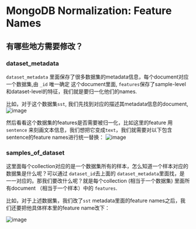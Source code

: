 # MongoDB Normalization: Feature Names


## 有哪些地方需要修改？


### dataset_metadata
`dataset_metadata` 里面保存了很多数据集的metadata信息，每个document对应一个数据集,由 `_id` 唯一确定
这个document里面, `features`保存了sample-level和dataset-level的特征，我们就是要归一化他们的names.

比如，对于这个数据集`sst`, 我们先找到对应的描述其metadata信息的document,
![image](https://user-images.githubusercontent.com/59123869/155820388-f0c34705-dc05-411a-bbfa-c5e3dbd236c9.png)

然后看看这个数据集的features是否需要被归一化，比如这里的feature 用 `sentence` 来刻画文本信息，我们想把它变成`text`，我们就需要对以下包含 sentence的feature names进行统一替换：
![image](https://user-images.githubusercontent.com/59123869/155820453-f1e96071-a61e-440d-b599-28862d10b5df.png)





### samples_of_dataset
这里面每个collection对应的是一个数据集所有的样本，怎么知道一个样本对应的数据集是什么呢？可以通过 `dataset_id`去上面的 `dataset_metadata`里面找，是
一一对应的。那我们要改什么呢？就是每个collection (相当于一个数据集) 里面所有document （相当于一个样本）中的  `features`.

比如，对于上述数据集，我们改了`sst` metadata里面的feature names之后，我们还要把他具体样本里的feature name改下：

![image](https://user-images.githubusercontent.com/59123869/155820567-be75cb0a-ca35-41c6-b274-1ccc7d364a0e.png)


